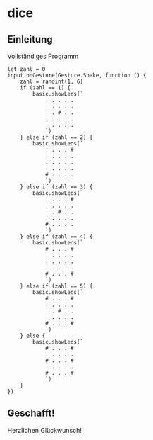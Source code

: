 # dice

## Einleitung

Vollständiges Programm

```blocks
let zahl = 0
input.onGesture(Gesture.Shake, function () {
    zahl = randint(1, 6)
    if (zahl == 1) {
        basic.showLeds(`
            . . . . .
            . . . . .
            . . # . .
            . . . . .
            . . . . .
            `)
    } else if (zahl == 2) {
        basic.showLeds(`
            . . . . #
            . . . . .
            . . . . .
            . . . . .
            # . . . .
            `)
    } else if (zahl == 3) {
        basic.showLeds(`
            . . . . #
            . . . . .
            . . # . .
            . . . . .
            # . . . .
            `)
    } else if (zahl == 4) {
        basic.showLeds(`
            # . . . #
            . . . . .
            . . . . .
            . . . . .
            # . . . #
            `)
    } else if (zahl == 5) {
        basic.showLeds(`
            # . . . #
            . . . . .
            . . # . .
            . . . . .
            # . . . #
            `)
    } else {
        basic.showLeds(`
            # . . . #
            . . . . .
            # . . . #
            . . . . .
            # . . . #
            `)
    }
})
```

## Geschafft!

Herzlichen Glückwunsch!

<script src="https://makecode.com/gh-pages-embed.js"></script>
<script>makeCodeRender("{{ site.makecode.home_url }}", "{{ site.github.owner_name }}/{{ site.github.repository_name }}");</script>
